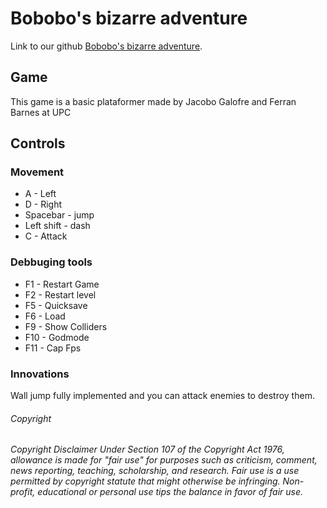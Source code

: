 <h1>Bobobo's bizarre adventure</h1>

<p>Link to our github <a href="https://github.com/sherzock/Bobobo-s-adventure">Bobobo's bizarre adventure</a>.</p>

<h2>Game</h2>

This game is a basic plataformer made by Jacobo Galofre and Ferran Barnes at UPC 

<h2>Controls</h2>

<h3>Movement</h3>

<ul>
  <li>A - Left</li>
  <li>D - Right</li>
  <li>Spacebar - jump</li>
  <li>Left shift - dash</li>
  <li>C - Attack</li>
</ul> 

<h3>Debbuging tools</h3>

<ul>
  <li>F1 - Restart Game</li>
  <li>F2 - Restart level</li>

  <li>F5 - Quicksave</li>
  <li>F6 - Load</li>
  <li>F9 - Show Colliders</li>
  <li>F10 - Godmode</li>
   <li>F11 - Cap Fps</li>
</ul> 

<h3>Innovations</h3>
Wall jump fully implemented and you can attack enemies to destroy them.


<h6>Copyright</h6>
<em><h6>Copyright Disclaimer Under Section 107 of the Copyright Act 1976, allowance is made for "fair use" for purposes such as criticism, comment, news reporting, teaching, scholarship, and research. Fair use is a use permitted by copyright statute that might otherwise be infringing. Non-profit, educational or personal use tips the balance in favor of fair use.</h6></em>
